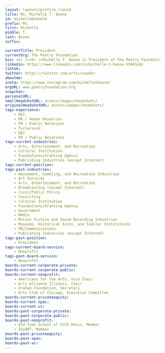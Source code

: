 ```yaml
---
layout: layouts/profile.liquid
title: Ms. Michelle T. Boone
id: michelleboone24
prefix: Ms.
first: Michelle
middle: T.
last: Boone
suffix: 

currentTitle: President
currentOrg: The Poetry Foundation
bio: <br /><br />Michelle T. Boone is President of The Poetry Foundation based in Chicago, Illinois. Appointed in May 2021, she is the first woman and first African American to lead the organization. The Poetry Foundation, publisher of Poetry magazine, is an independent literary organization committed to a vigorous presence for poetry in American culture. Its programs are designed to shape a receptive climate for poetry by developing new audiences, creating new avenues for delivery, and encouraging new kinds of poetry through innovative literary prizes and programs.<br /><br />Previously, Boone was the Chief Program and Civic Engagement Officer at Navy Pier, an historic landmark and top cultural destination and attraction in the Midwest. In this role, Boone designed, developed, curated and presented Navy Pier’s arts and culture public programs, festivals and specials events, and was a member of the executive leadership team helping to shape organizational strategy and public engagement. Other duties included overseeing the PR/Communications division, responsible for marketing, promotion and branding, and the Pier’s Diversity, Equity and Inclusion strategies and staff engagement. <br /><br />In 2011, Michelle was appointed Commissioner of the Chicago Department of Cultural Affairs and Special Events (DCASE) by Mayor Rahm Emanuel. During her tenure, she led a team of more than 80 full-time employees to produce and present more than 2,000 public programs, large-scale festivals and special events annually; supervised the management of the historic Chicago Cultural Center; led the process for a new Chicago Cultural Plan (released in 2012); and launched the Chicago Architecture Biennial in 2015, the city’s first international exhibition of contemporary architecture and design. Prior to that, Michelle was a senior program officer at the Joyce Foundation (2004–2011) managing the culture portfolio and distributing more than $2 million annually in grants supporting artists and nonprofit arts organizations in six major Midwest cities (Chicago, Milwaukee, Minneapolis-St. Paul, Detroit, Cleveland, Indianapolis).<br /><br />Her professional career includes work in television, film and the recording industries, and she served as a United States Peace Corps Volunteer in Chad, Africa (1994-96). Michelle holds a bachelor’s degree in Telecommunications and a master’s degree in Public Affairs (Nonprofit Management) from Indiana University, Bloomington; in 2015, the IU School of Public and Environmental Affairs honored her with its Distinguished Alumni Award. Boone is the recipient of multiple honors including being named a “Cultural Champion” by the Chicago Cultural Alliance in 2019; named “Design Leader of the Moment” by New City magazine (April 2019); and “Chicagoan of the Year” (architecture) by the Chicago Tribune in 2015. She currently serves on the boards of Americans for the Arts (vice chair); Arts Alliance Illinois (chair); The Arts Club of Chicago; Chicago Architecture Biennial; the Graham Foundation (secretary); Timeline Theater; and is on the Board of Governors for the School of the Art Institute of Chicago. She is a member of The Chicago Network. Michelle lives on the south side of Chicago and is a volunteer for South Shore Works, a community-led collective working to improve the quality of life in the neighborhood.
linkedin: https://www.linkedin.com/in/michelle-t-boone-55841a9/
tiktok: 
twitter: https://twitter.com/artscrusader
aboutme: 
insta: https://www.instagram.com/michelletboone/
orgURL: www.poetryfoundation.org
snapchat: 
personalURL: 
smallHeadshotURL: assets/images/headshots/
originalHeadshotURL: assets/images/headshots/
tags-experience: 
    - DEI
    - HR / Human Resources
    - PR / Public Relations
    - Turnaround
    - DEI
    - PR / Public Relations
tags-current-industries: 
    - Arts, Entertainment, and Recreation
    - Cultural Institution
    - Foundations/Granting Agency
    - Publishing Industries (except Internet)
tags-current-position: 
tags-past-industries: 
    - Amusement, Gambling, and Recreation Industries
    - Art Services
    - Arts, Entertainment, and Recreation
    - Broadcasting (except Internet)
    - Civic/Public Policy
    - Consulting
    - Cultural Institution
    - Foundations/Granting Agency
    - Government
    - Media
    - Motion Picture and Sound Recording Industries
    - Museums, Historical Sites, and Similar Institutions
    - PR/Communications
    - Publishing Industries (except Internet)
tags-past-position: 
    - President
tags-current-board-service: 
    - Nonprofit
tags-past-board-service: 
    - Nonprofit
boards-current-corporate-private: 
boards-current-corporate-public: 
boards-current-nonprofit: 
    - Americans for the Arts, Vice Chair
    - Arts Alliance Illinois, Chair
    - Graham Foundation, Secretary
    - Arts Club of Chicago, Executive Committee
boards-current-privateequity: 
boards-current-spac: 
boards-current-vc: 
boards-past-corporate-private: 
boards-past-corporate-public: 
boards-past-nonprofit: 
    - Old Town School of Folk Music, Member
    - SkyART, Member
boards-past-privateequity: 
boards-past-spac: 
boards-past-vc: 
---
```

